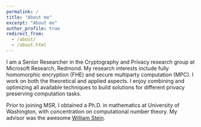 ```yaml
---
permalink: /
title: "About me"
excerpt: "About me"
author_profile: true
redirect_from: 
  - /about/
  - /about.html
---
```


I am a Senior Researcher in the Cryptography and Privacy research group at Microsoft Research, Redmond. My research interests
include fully homomorphic encryption (FHE) and secure multiparty computation (MPC). I work on both the theoretical and applied aspects. I enjoy combining and optimizing all available techniques to build solutions for different privacy preserving computation tasks.

Prior to joining MSR, I obtained a Ph.D. in mathematics at University of Washington, with concentration on computational 
number theory. My advisor was the awesome [William Stein](https://wstein.org/). 

